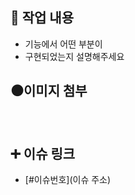 ## :mag_right: 작업 내용

- 기능에서 어떤 부분이
- 구현되었는지 설명해주세요


## ⚫️이미지 첨부
<br/>


## :heavy_plus_sign: 이슈 링크

- [#이슈번호](이슈 주소)
